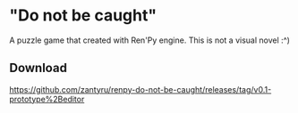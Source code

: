 # "Do not be caught"
A puzzle game that created with Ren'Py engine. This is not a visual novel :^)

## Download
https://github.com/zantyru/renpy-do-not-be-caught/releases/tag/v0.1-prototype%2Beditor
